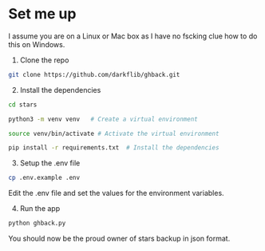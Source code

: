# Set me up

I assume you are on a Linux or Mac box as I have no fscking clue how to do this on Windows.

1. Clone the repo

```bash
git clone https://github.com/darkflib/ghback.git
```

2. Install the dependencies

```bash
cd stars

python3 -m venv venv   # Create a virtual environment

source venv/bin/activate # Activate the virtual environment

pip install -r requirements.txt  # Install the dependencies
```

3. Setup the .env file

```bash
cp .env.example .env
```

Edit the .env file and set the values for the environment variables.

4. Run the app

```bash
python ghback.py
```

You should now be the proud owner of stars backup in json format.


